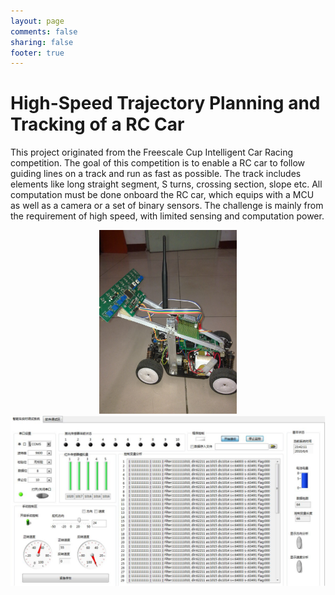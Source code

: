 ```yaml
---
layout: page
comments: false
sharing: false
footer: true
---
```


High-Speed Trajectory Planning and Tracking of a RC Car
=====

This project originated from the Freescale Cup Intelligent Car Racing competition. The goal of this competition is to enable a RC car to follow guiding lines on a track and run as fast as possible. The track includes elements like long straight segment, S turns, crossing section, slope etc. All computation must be done onboard the RC car, which equips with a MCU as well as a camera or a set of binary sensors. The challenge is mainly from the requirement of high speed, with limited sensing and computation power.

<center>
<img src="/img/projects/01_car_model_01.jpg" width="220" />
<img src="/img/projects/labview_car.png" width="545" />
</center>
